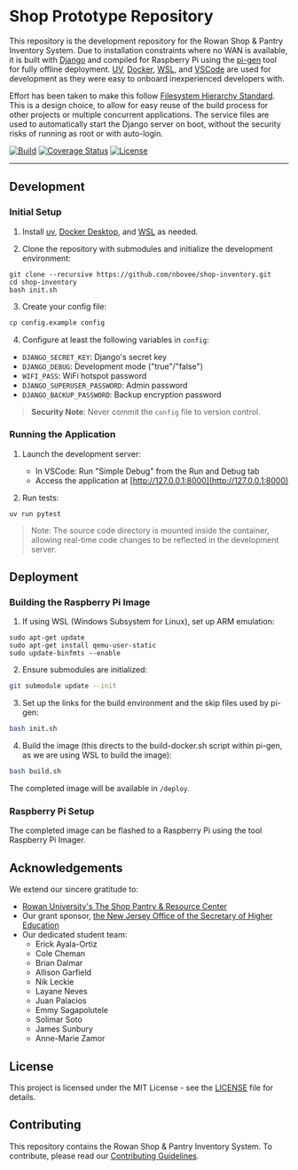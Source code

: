 # Shop Prototype Repository

This repository is the development repository for the Rowan Shop & Pantry Inventory System. Due to installation constraints where no WAN is available, it is built with [Django](https://www.djangoproject.com/) and compiled for Raspberry Pi using the [pi-gen](https://github.com/RPi-Distro/pi-gen) tool for fully offline deployment. [UV](https://docs.astral.sh/uv/), [Docker](https://docs.docker.com/), [WSL](https://docs.microsoft.com/en-us/windows/wsl/install), and [VSCode](https://code.visualstudio.com/) are used for development as they were easy to onboard inexperienced developers with.

Effort has been taken to make this follow [Filesystem Hierarchy Standard](https://refspecs.linuxfoundation.org/FHS_3.0/fhs/index.html). This is a design choice, to allow for easy reuse of the build process for other projects or multiple concurrent applications. The service files are used to automatically start the Django server on boot, without the security risks of running as root or with auto-login.

<div markdown="1">

[![Build](https://github.com/nbovee/shop-inventory/actions/workflows/ci.yml/badge.svg?branch=main)](https://github.com/nbovee/shop-inventory/actions/workflows/ci.yml)
[![Coverage Status](https://coveralls.io/repos/github/nbovee/shop-inventory/badge.svg?branch=main)](https://coveralls.io/github/nbovee/shop-inventory?branch=main)
[![License](https://img.shields.io/badge/license-MIT-blue.svg)](LICENSE)
</div>
<hr>

## Development

### Initial Setup
1. Install [uv](https://docs.astral.sh/uv/getting-started/installation/), [Docker Desktop](https://docs.docker.com/engine/install/), and [WSL](https://docs.microsoft.com/en-us/windows/wsl/install) as needed.

2. Clone the repository with submodules and initialize the development environment:
```console
git clone --recursive https://github.com/nbovee/shop-inventory.git
cd shop-inventory
bash init.sh
```

3. Create your config file:
```bash
cp config.example config
```

4. Configure at least the following variables in `config`:
- `DJANGO_SECRET_KEY`: Django's secret key
- `DJANGO_DEBUG`: Development mode ("true"/"false")
- `WIFI_PASS`: WiFi hotspot password
- `DJANGO_SUPERUSER_PASSWORD`: Admin password
- `DJANGO_BACKUP_PASSWORD`: Backup encryption password

> **Security Note**: Never commit the `config` file to version control.

### Running the Application

1. Launch the development server:
   - In VSCode: Run "Simple Debug" from the Run and Debug tab
   - Access the application at [http://127.0.0.1:8000](http://127.0.0.1:8000)

2. Run tests:
```console
uv run pytest
```

> Note: The source code directory is mounted inside the container, allowing real-time code changes to be reflected in the development server.

## Deployment

### Building the Raspberry Pi Image

1. If using WSL (Windows Subsystem for Linux), set up ARM emulation:
```console
sudo apt-get update
sudo apt-get install qemu-user-static
sudo update-binfmts --enable
```

2. Ensure submodules are initialized:
```bash
git submodule update --init
```

3. Set up the links for the build environment and the skip files used by pi-gen:
```bash
bash init.sh
```

4. Build the image (this directs to the build-docker.sh script within pi-gen, as we are using WSL to build the image):
```bash
bash build.sh
```

The completed image will be available in `/deploy`.

### Raspberry Pi Setup
The completed image can be flashed to a Raspberry Pi using the tool Raspberry Pi Imager.

## Acknowledgements

We extend our sincere gratitude to:
- [Rowan University's  The Shop Pantry & Resource Center](https://sites.rowan.edu/theshop/)
- Our grant sponsor, [the New Jersey Office of the Secretary of Higher Education](https://www.nj.gov/highereducation/)
- Our dedicated student team:
  - Erick Ayala-Ortiz
  - Cole Cheman
  - Brian Dalmar
  - Allison Garfield
  - Nik Leckie
  - Layane Neves
  - Juan Palacios
  - Emmy Sagapolutele
  - Solimar Soto
  - James Sunbury
  - Anne-Marie Zamor

## License

This project is licensed under the MIT License - see the [LICENSE](LICENSE) file for details.

## Contributing

This repository contains the Rowan Shop & Pantry Inventory System. To contribute, please read our [Contributing Guidelines](CONTRIBUTING.md).

<!-- ## Notes
We found the following resources helpful during development:
https://www.digitalocean.com/community/tutorials/how-to-set-up-django-with-postgres-nginx-and-gunicorn-on-ubuntu-16-04#configure-nginx-to-proxy-pass-to-gunicorn
https://github.com/deltazero-cz/kiosk.pi
https://raspberrytips.com/access-point-setup-raspberry-pi/#setting-up-an-access-point-on-raspberry-pi-os-bookworm
https://www.raspberrypi.org/documentation/configuration/wireless/access-point.md -->
